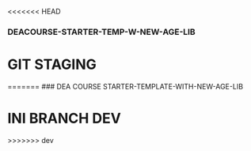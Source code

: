 <<<<<<< HEAD
### DEACOURSE-STARTER-TEMP-W-NEW-AGE-LIB
<h1>GIT STAGING</h1>
=======
### DEA COURSE STARTER-TEMPLATE-WITH-NEW-AGE-LIB
<h1>INI BRANCH DEV</h1>
>>>>>>> dev
